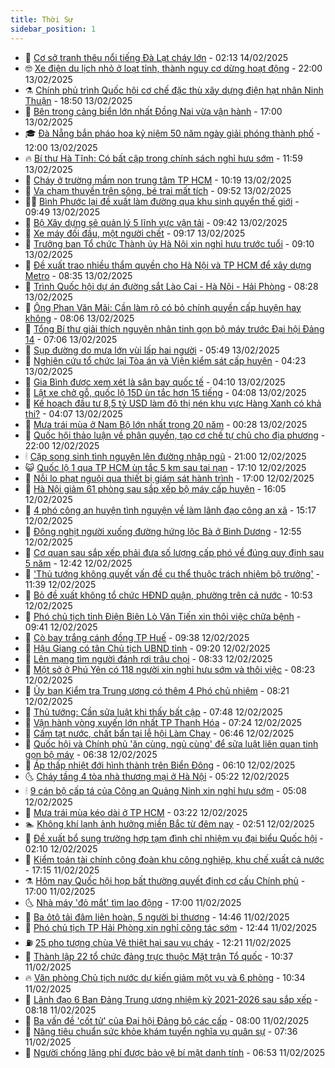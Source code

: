 ```yaml
---
title: Thời Sự
sidebar_position: 1
---
```


<!-- vnexpress-thoi-su:START -->
- 🦒 [Cơ sở tranh thêu nổi tiếng Đà Lạt cháy lớn](https://vnexpress.net/co-so-tranh-theu-noi-tieng-da-lat-chay-lon-4849389.html) - 02:13 14/02/2025
- 🤓 [Xe điện du lịch nhỏ ở loạt tỉnh, thành nguy cơ dừng hoạt động](https://vnexpress.net/xe-dien-du-lich-nho-o-loat-tinh-thanh-nguy-co-dung-hoat-dong-4849253.html) - 22:00 13/02/2025
- ⚗️ [Chính phủ trình Quốc hội cơ chế đặc thù xây dựng điện hạt nhân Ninh Thuận](https://vnexpress.net/chinh-phu-trinh-quoc-hoi-co-che-dac-thu-xay-dung-dien-hat-nhan-ninh-thuan-4849272.html) - 18:50 13/02/2025
- 🌊 [Bên trong cảng biển lớn nhất Đồng Nai vừa vận hành](https://vnexpress.net/ben-trong-cang-bien-lon-nhat-dong-nai-vua-van-hanh-4849201.html) - 17:00 13/02/2025
- 🎓 [Đà Nẵng bắn pháo hoa kỷ niệm 50 năm ngày giải phóng thành phố](https://vnexpress.net/da-nang-ban-phao-hoa-ky-niem-50-nam-ngay-giai-phong-thanh-pho-4849263.html) - 12:00 13/02/2025
- 🔥 [Bí thư Hà Tĩnh: Có bất cập trong chính sách nghỉ hưu sớm](https://vnexpress.net/bi-thu-ha-tinh-co-bat-cap-trong-chinh-sach-nghi-huu-som-4849209.html) - 11:59 13/02/2025
- 🦏 [Cháy ở trường mầm non trung tâm TP HCM](https://vnexpress.net/chay-o-truong-mam-non-trung-tam-tp-hcm-4849248.html) - 10:19 13/02/2025
- 👺 [Va chạm thuyền trên sông, bé trai mất tích](https://vnexpress.net/va-cham-thuyen-tren-song-be-trai-mat-tich-4849223.html) - 09:52 13/02/2025
- 🧑‍🏫 [Bình Phước lại đề xuất làm đường qua khu sinh quyển thế giới](https://vnexpress.net/binh-phuoc-lai-de-xuat-lam-duong-qua-khu-sinh-quyen-the-gioi-4849202.html) - 09:49 13/02/2025
- 🚦 [Bộ Xây dựng sẽ quản lý 5 lĩnh vực vận tải](https://vnexpress.net/bo-xay-dung-se-quan-ly-5-linh-vuc-van-tai-4849184.html) - 09:42 13/02/2025
- 🎉 [Xe máy đối đầu, một người chết](https://vnexpress.net/xe-may-doi-dau-mot-nguoi-chet-4849151.html) - 09:17 13/02/2025
- 🦒 [Trưởng ban Tổ chức Thành ủy Hà Nội xin nghỉ hưu trước tuổi](https://vnexpress.net/truong-ban-to-chuc-thanh-uy-ha-noi-xin-nghi-huu-truoc-tuoi-4849165.html) - 09:10 13/02/2025
- 🤗 [Đề xuất trao nhiều thẩm quyền cho Hà Nội và TP HCM để xây dựng Metro](https://vnexpress.net/de-xuat-trao-nhieu-tham-quyen-cho-ha-noi-va-tp-hcm-de-xay-dung-metro-4849146.html) - 08:35 13/02/2025
- 💼 [Trình Quốc hội dự án đường sắt Lào Cai - Hà Nội - Hải Phòng](https://vnexpress.net/trinh-quoc-hoi-du-an-duong-sat-lao-cai-ha-noi-hai-phong-4849129.html) - 08:28 13/02/2025
- 🤩 [Ông Phan Văn Mãi: Cần làm rõ có bỏ chính quyền cấp huyện hay không](https://vnexpress.net/ong-phan-van-mai-can-lam-ro-co-bo-chinh-quyen-cap-huyen-hay-khong-4849063.html) - 08:06 13/02/2025
- 🤡 [Tổng Bí thư giải thích nguyên nhân tinh gọn bộ máy trước Đại hội Đảng 14](https://vnexpress.net/tong-bi-thu-giai-thich-nguyen-nhan-tinh-gon-bo-may-truoc-dai-hoi-dang-14-4849055.html) - 07:06 13/02/2025
- 💯 [Sụp đường do mưa lớn vùi lấp hai người](https://vnexpress.net/sup-duong-do-mua-lon-vui-lap-hai-nguoi-4849062.html) - 05:49 13/02/2025
- 👺 [Nghiên cứu tổ chức lại Tòa án và Viện kiểm sát cấp huyện](https://vnexpress.net/nghien-cuu-to-chuc-lai-toa-an-va-vien-kiem-sat-cap-huyen-4848996.html) - 04:23 13/02/2025
- 🌮 [Gia Bình được xem xét là sân bay quốc tế](https://vnexpress.net/gia-binh-duoc-xem-xet-la-san-bay-quoc-te-4849015.html) - 04:10 13/02/2025
- 🥸 [Lật xe chở gỗ, quốc lộ 15D ùn tắc hơn 15 tiếng](https://vnexpress.net/lat-xe-cho-go-quoc-lo-15d-un-tac-hon-15-tieng-4849004.html) - 04:08 13/02/2025
- 🐻 [Kế hoạch đầu tư 8,5 tỷ USD làm đô thị nén khu vực Hàng Xanh có khả thi?](https://vnexpress.net/ke-hoach-dau-tu-8-5-ty-usd-lam-do-thi-nen-khu-vuc-hang-xanh-co-kha-thi-4848864.html) - 04:07 13/02/2025
- 👀 [Mưa trái mùa ở Nam Bộ lớn nhất trong 20 năm](https://vnexpress.net/mua-trai-mua-o-nam-bo-lon-nhat-trong-20-nam-4848888.html) - 00:28 13/02/2025
- 🤔 [Quốc hội thảo luận về phân quyền, tạo cơ chế tự chủ cho địa phương](https://vnexpress.net/quoc-hoi-thao-luan-ve-phan-quyen-tao-co-che-tu-chu-cho-dia-phuong-4848847.html) - 22:00 12/02/2025
- 🕯 [Cặp song sinh tình nguyện lên đường nhập ngũ](https://vnexpress.net/cap-song-sinh-tinh-nguyen-len-duong-nhap-ngu-4848556.html) - 21:00 12/02/2025
- 😺 [Quốc lộ 1 qua TP HCM ùn tắc 5 km sau tai nạn](https://vnexpress.net/quoc-lo-1-qua-tp-hcm-un-tac-5-km-sau-tai-nan-4848863.html) - 17:10 12/02/2025
- 🦆 [Nỗi lo phạt nguội qua thiết bị giám sát hành trình](https://vnexpress.net/noi-lo-phat-nguoi-qua-thiet-bi-giam-sat-hanh-trinh-4848482.html) - 17:00 12/02/2025
- 🧰 [Hà Nội giảm 61 phòng sau sắp xếp bộ máy cấp huyện](https://vnexpress.net/ha-noi-giam-61-phong-sau-sap-xep-bo-may-cap-huyen-4848842.html) - 16:05 12/02/2025
- 🦍 [4 phó công an huyện tình nguyện về làm lãnh đạo công an xã](https://vnexpress.net/4-pho-cong-an-huyen-tinh-nguyen-ve-lam-lanh-dao-cong-an-xa-4848838.html) - 15:17 12/02/2025
- 🧰 [Đông nghịt người xuống đường hứng lộc Bà ở Bình Dương](https://vnexpress.net/dong-nghit-nguoi-xuong-duong-hung-loc-ba-o-binh-duong-4848813.html) - 12:55 12/02/2025
- 💃 [Cơ quan sau sắp xếp phải đưa số lượng cấp phó về đúng quy định sau 5 năm](https://vnexpress.net/co-quan-sau-sap-xep-phai-dua-so-luong-cap-pho-ve-dung-quy-dinh-sau-5-nam-4848815.html) - 12:42 12/02/2025
- 🧰 [&#39;Thủ tướng không quyết vấn đề cụ thể thuộc trách nhiệm bộ trưởng&#39;](https://vnexpress.net/thu-tuong-khong-quyet-van-de-cu-the-thuoc-trach-nhiem-bo-truong-4848806.html) - 11:39 12/02/2025
- 🚀 [Bỏ đề xuất không tổ chức HĐND quận, phường trên cả nước](https://vnexpress.net/bo-de-xuat-khong-to-chuc-hdnd-quan-phuong-tren-ca-nuoc-4848768.html) - 10:53 12/02/2025
- 🎊 [Phó chủ tịch tỉnh Điện Biên Lò Văn Tiến xin thôi việc chữa bệnh](https://vnexpress.net/pho-chu-tich-tinh-dien-bien-lo-van-tien-xin-thoi-viec-chua-benh-4848744.html) - 09:41 12/02/2025
- 🤭 [Cò bay trắng cánh đồng TP Huế](https://vnexpress.net/co-bay-trang-canh-dong-tp-hue-4848553.html) - 09:38 12/02/2025
- 🤗 [Hậu Giang có tân Chủ tịch UBND tỉnh](https://vnexpress.net/hau-giang-co-tan-chu-tich-ubnd-tinh-4848727.html) - 09:20 12/02/2025
- 🌈 [Lên mạng tìm người đánh rơi trâu chọi](https://vnexpress.net/len-mang-tim-nguoi-danh-roi-trau-choi-4848645.html) - 08:33 12/02/2025
- 🦣 [Một sở ở Phú Yên có 118 người xin nghỉ hưu sớm và thôi việc](https://vnexpress.net/mot-so-o-phu-yen-co-118-nguoi-xin-nghi-huu-som-va-thoi-viec-4848689.html) - 08:23 12/02/2025
- 🎡 [Ủy ban Kiểm tra Trung ương có thêm 4 Phó chủ nhiệm](https://vnexpress.net/uy-ban-kiem-tra-trung-uong-co-them-4-pho-chu-nhiem-4848686.html) - 08:21 12/02/2025
- 🦏 [Thủ tướng: Cần sửa luật khi thấy bất cập](https://vnexpress.net/thu-tuong-can-sua-luat-khi-thay-bat-cap-4848617.html) - 07:48 12/02/2025
- 🎊 [Vận hành vòng xuyến lớn nhất TP Thanh Hóa](https://vnexpress.net/van-hanh-vong-xuyen-lon-nhat-tp-thanh-hoa-4848588.html) - 07:24 12/02/2025
- 🫶 [Cấm tạt nước, chất bẩn tại lễ hội Làm Chay](https://vnexpress.net/cam-tat-nuoc-chat-ban-tai-le-hoi-lam-chay-4848615.html) - 06:46 12/02/2025
- 🤔 [Quốc hội và Chính phủ &#39;ăn cùng, ngủ cùng&#39; để sửa luật liên quan tinh gọn bộ máy](https://vnexpress.net/quoc-hoi-va-chinh-phu-an-cung-ngu-cung-de-sua-luat-lien-quan-tinh-gon-bo-may-4848612.html) - 06:38 12/02/2025
- 🤠 [Áp thấp nhiệt đới hình thành trên Biển Đông](https://vnexpress.net/ap-thap-nhiet-doi-hinh-thanh-tren-bien-dong-4848618.html) - 06:10 12/02/2025
- 🌜 [Cháy tầng 4 tòa nhà thương mại ở Hà Nội](https://vnexpress.net/chay-tang-4-toa-nha-thuong-mai-o-ha-noi-4848534.html) - 05:22 12/02/2025
- 🕯 [9 cán bộ cấp tá của Công an Quảng Ninh xin nghỉ hưu sớm](https://vnexpress.net/9-can-bo-cap-ta-cua-cong-an-quang-ninh-xin-nghi-huu-som-4848604.html) - 05:08 12/02/2025
- 🤔 [Mưa trái mùa kéo dài ở TP HCM](https://vnexpress.net/mua-trai-mua-keo-dai-o-tp-hcm-4848514.html) - 03:22 12/02/2025
- 🏊 [Không khí lạnh ảnh hưởng miền Bắc từ đêm nay](https://vnexpress.net/khong-khi-lanh-anh-huong-mien-bac-tu-dem-nay-4848425.html) - 02:51 12/02/2025
- 🌮 [Đề xuất bổ sung trường hợp tạm đình chỉ nhiệm vụ đại biểu Quốc hội](https://vnexpress.net/de-xuat-bo-sung-truong-hop-tam-dinh-chi-nhiem-vu-dai-bieu-quoc-hoi-4848428.html) - 02:10 12/02/2025
- 🫣 [Kiểm toán tài chính công đoàn khu công nghiệp, khu chế xuất cả nước](https://vnexpress.net/kiem-toan-tai-chinh-cong-doan-khu-cong-nghiep-khu-che-xuat-ca-nuoc-4848366.html) - 17:15 11/02/2025
- ⚗️ [Hôm nay Quốc hội họp bất thường quyết định cơ cấu Chính phủ](https://vnexpress.net/hom-nay-quoc-hoi-hop-bat-thuong-quyet-dinh-co-cau-chinh-phu-4848353.html) - 17:00 11/02/2025
- 🌜 [Nhà máy &#39;đỏ mắt&#39; tìm lao động](https://vnexpress.net/nha-may-do-mat-tim-lao-dong-4848055.html) - 17:00 11/02/2025
- 🌁 [Ba ôtô tải đâm liên hoàn, 5 người bị thương](https://vnexpress.net/ba-oto-tai-dam-lien-hoan-5-nguoi-bi-thuong-4848365.html) - 14:46 11/02/2025
- 🐲 [Phó chủ tịch TP Hải Phòng xin nghỉ công tác sớm](https://vnexpress.net/pho-chu-tich-tp-hai-phong-xin-nghi-cong-tac-som-4848339.html) - 12:44 11/02/2025
- ⛽️ [25 pho tượng chùa Vẽ thiệt hại sau vụ cháy](https://vnexpress.net/25-pho-tuong-chua-ve-thiet-hai-sau-vu-chay-4848331.html) - 12:21 11/02/2025
- 🗽 [Thành lập 22 tổ chức đảng trực thuộc Mặt trận Tổ quốc](https://vnexpress.net/thanh-lap-22-to-chuc-dang-truc-thuoc-mat-tran-to-quoc-4848283.html) - 10:37 11/02/2025
- 🔥 [Văn phòng Chủ tịch nước dự kiến giảm một vụ và 6 phòng](https://vnexpress.net/van-phong-chu-tich-nuoc-du-kien-giam-mot-vu-va-6-phong-4848302.html) - 10:34 11/02/2025
- 💯 [Lãnh đạo 6 Ban Đảng Trung ương nhiệm kỳ 2021-2026 sau sắp xếp](https://vnexpress.net/interactive/2025/lanh-dao-cac-ban-dang-trung-uong-nhiem-ky-2021-2026-sau-sap-xep) - 08:18 11/02/2025
- 🦆 [Ba vấn đề &#39;cốt tử&#39; của Đại hội Đảng bộ các cấp](https://vnexpress.net/ba-van-de-cot-tu-cua-dai-hoi-dang-bo-cac-cap-4848185.html) - 08:00 11/02/2025
- 🫣 [Nâng tiêu chuẩn sức khỏe khám tuyển nghĩa vụ quân sự](https://vnexpress.net/nang-tieu-chuan-suc-khoe-kham-tuyen-nghia-vu-quan-su-4847938.html) - 07:36 11/02/2025
- 🤡 [Người chống lãng phí được bảo vệ bí mật danh tính](https://vnexpress.net/nguoi-chong-lang-phi-duoc-bao-ve-bi-mat-danh-tinh-4848168.html) - 06:53 11/02/2025<!-- vnexpress-thoi-su:END -->